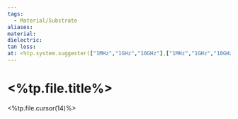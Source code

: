 ```yaml
---
tags:
  - Material/Substrate
aliases: 
material:
dielectric: 
tan loss: 
at: <%tp.system.suggester(["1MHz","1GHz","10GHz"],["1MHz","1GHz","10GHz"])%>
---
```


# <%tp.file.title%>

<%tp.file.cursor(14)%>